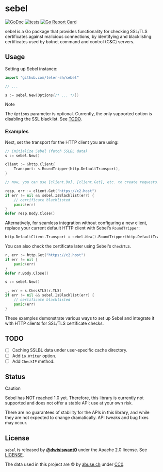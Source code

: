 # sebel

[![GoDoc](https://pkg.go.dev/static/frontend/badge/badge.svg)](http://pkg.go.dev/github.com/teler-sh/sebel)
[![tests](https://github.com/teler-sh/sebel/actions/workflows/tests.yaml/badge.svg)](https://github.com/teler-sh/sebel/actions/workflows/tests.yaml)
[![Go Report Card](https://goreportcard.com/badge/github.com/teler-sh/sebel)](https://goreportcard.com/report/github.com/teler-sh/sebel)

sebel is a Go package that provides functionality for checking SSL/TLS certificates against malicious connections, by identifying and blacklisting certificates used by botnet command and control (C&C) servers.

## Usage

Setting up Sebel instance:

```go
import "github.com/teler-sh/sebel"

// ...

s := sebel.New(Options{/* ... */})
```

> [!NOTE]
> The `Options` parameter is optional. Currently, the only supported option is disabling the SSL blacklist. See [TODO](#TODO).

### Examples

Next, set the transport for the HTTP client you are using:

```go
// initialize Sebel (fetch SSLBL data)
s := sebel.New()

client := &http.Client{
    Transport: s.RoundTripper(http.DefaultTransport),
}

// now, you can use [client.Do], [client.Get], etc. to create requests.

resp, err := client.Get("https://c2.host")
if err != nil && sebel.IsBlacklist(err) {
    // certificate blacklisted
    panic(err)
}
defer resp.Body.Close()
```

Alternatively, for seamless integration without configuring a new client, replace your current default HTTP client with Sebel's `RoundTripper`:

```go
http.DefaultClient.Transport = sebel.New().RoundTripper(http.DefaultTransport)
```

You can also check the certificate later using Sebel's `CheckTLS`.

```go
r, err := http.Get("https://c2.host")
if err != nil {
	panic(err)
}
defer r.Body.Close()

s := sebel.New()

_, err = s.CheckTLS(r.TLS)
if err != nil && sebel.IsBlacklist(err) {
	// certificate blacklisted
	panic(err)
}
```

These examples demonstrate various ways to set up Sebel and integrate it with HTTP clients for SSL/TLS certificate checks.

## TODO

* [ ] Caching SSLBL data under user-specific cache directory.
* [ ] Add `io.Writer` option.
* [ ] Add `CheckIP` method.

## Status

> [!CAUTION]
> Sebel has NOT reached 1.0 yet. Therefore, this library is currently not supported and does not offer a stable API; use at your own risk.

There are no guarantees of stability for the APIs in this library, and while they are not expected to change dramatically. API tweaks and bug fixes may occur.

## License

`sebel` is released by [**@dwisiswant0**](https://github.com/dwisiswant0) under the Apache 2.0 license. See [LICENSE](/LICENSE).

The data used in this project are © by [abuse.ch](https://abuse.ch/) under [CC0](https://creativecommons.org/public-domain/cc0/).